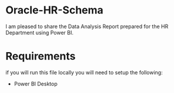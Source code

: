 # Oracle-HR-Schema
I am pleased to share the Data Analysis Report prepared for the HR Department using Power BI. 
# Requirements 
if you will run this file locally you will need to setup the following:
* Power BI Desktop
